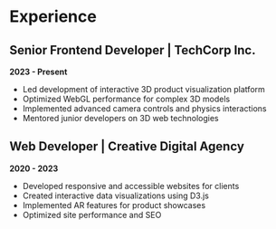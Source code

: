 # Experience

## Senior Frontend Developer | TechCorp Inc.
**2023 - Present**

- Led development of interactive 3D product visualization platform
- Optimized WebGL performance for complex 3D models
- Implemented advanced camera controls and physics interactions
- Mentored junior developers on 3D web technologies

## Web Developer | Creative Digital Agency
**2020 - 2023**

- Developed responsive and accessible websites for clients
- Created interactive data visualizations using D3.js
- Implemented AR features for product showcases
- Optimized site performance and SEO